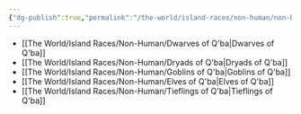 ```yaml
---
{"dg-publish":true,"permalink":"/the-world/island-races/non-human/non-human/"}
---
```



- [[The World/Island Races/Non-Human/Dwarves of Q'ba\|Dwarves of Q'ba]]
- [[The World/Island Races/Non-Human/Dryads of Q'ba\|Dryads of Q'ba]]
- [[The World/Island Races/Non-Human/Goblins of Q'ba\|Goblins of Q'ba]]
- [[The World/Island Races/Non-Human/Elves of Q'ba\|Elves of Q'ba]]
- [[The World/Island Races/Non-Human/Tieflings of Q'ba\|Tieflings of Q'ba]]